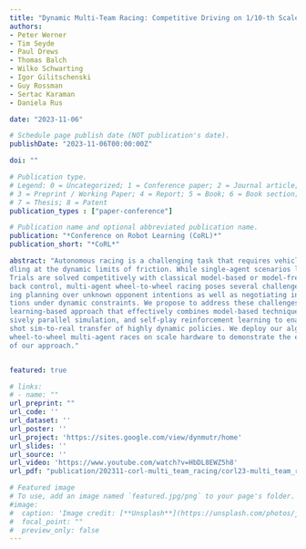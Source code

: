 ```yaml
---
title: "Dynamic Multi-Team Racing: Competitive Driving on 1/10-th Scale Vehicles via Learning in Simulation"
authors:
- Peter Werner
- Tim Seyde
- Paul Drews
- Thomas Balch
- Wilko Schwarting
- Igor Gilitschenski
- Guy Rossman
- Sertac Karaman
- Daniela Rus

date: "2023-11-06"

# Schedule page publish date (NOT publication's date).
publishDate: "2023-11-06T00:00:00Z"

doi: ""

# Publication type.
# Legend: 0 = Uncategorized; 1 = Conference paper; 2 = Journal article;
# 3 = Preprint / Working Paper; 4 = Report; 5 = Book; 6 = Book section;
# 7 = Thesis; 8 = Patent
publication_types : ["paper-conference"]

# Publication name and optional abbreviated publication name.
publication: "*Conference on Robot Learning (CoRL)*"
publication_short: "*CoRL*"

abstract: "Autonomous racing is a challenging task that requires vehicle han-
dling at the dynamic limits of friction. While single-agent scenarios like Time
Trials are solved competitively with classical model-based or model-free feed-
back control, multi-agent wheel-to-wheel racing poses several challenges includ-
ing planning over unknown opponent intentions as well as negotiating interac-
tions under dynamic constraints. We propose to address these challenges via a
learning-based approach that effectively combines model-based techniques, mas-
sively parallel simulation, and self-play reinforcement learning to enable zero-
shot sim-to-real transfer of highly dynamic policies. We deploy our algorithm in
wheel-to-wheel multi-agent races on scale hardware to demonstrate the efficacy
of our approach."


featured: true

# links:
# - name: ""
url_preprint: ""
url_code: ''
url_dataset: ''
url_poster: ''
url_project: 'https://sites.google.com/view/dynmutr/home'
url_slides: ''
url_source: ''
url_video: 'https://www.youtube.com/watch?v=HbDL8EWZ5h8'
url_pdf: "publication/202311-corl-multi_team_racing/corl23-multi_team_racing.pdf"

# Featured image
# To use, add an image named `featured.jpg/png` to your page's folder. 
#image:
#  caption: 'Image credit: [**Unsplash**](https://unsplash.com/photos/jdD8gXaTZsc)'
#  focal_point: ""
#  preview_only: false
---
```


